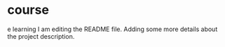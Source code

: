 # course
e learning
I am editing the README file. Adding some more details about the project description.
